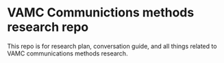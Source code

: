# VAMC Communictions methods research repo

This repo is for research plan, conversation guide, and all things related to VAMC communications methods research.
